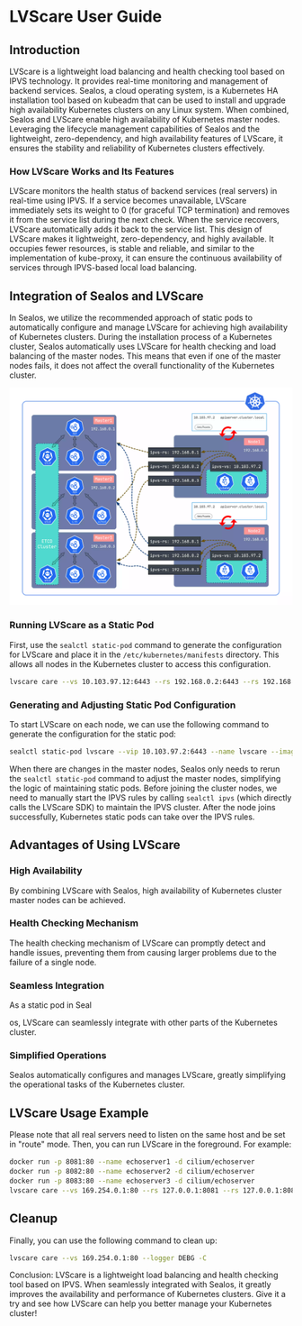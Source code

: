 # LVScare User Guide

## Introduction

LVScare is a lightweight load balancing and health checking tool based on IPVS technology. It provides real-time
monitoring and management of backend services. Sealos, a cloud operating system, is a Kubernetes HA installation tool
based on kubeadm that can be used to install and upgrade high availability Kubernetes clusters on any Linux system. When
combined, Sealos and LVScare enable high availability of Kubernetes master nodes. Leveraging the lifecycle management
capabilities of Sealos and the lightweight, zero-dependency, and high availability features of LVScare, it ensures the
stability and reliability of Kubernetes clusters effectively.

### How LVScare Works and Its Features

LVScare monitors the health status of backend services (real servers) in real-time using IPVS. If a service becomes
unavailable, LVScare immediately sets its weight to 0 (for graceful TCP termination) and removes it from the service
list during the next check. When the service recovers, LVScare automatically adds it back to the service list. This
design of LVScare makes it lightweight, zero-dependency, and highly available. It occupies fewer resources, is stable
and reliable, and similar to the implementation of kube-proxy, it can ensure the continuous availability of services
through IPVS-based local load balancing.

## Integration of Sealos and LVScare

In Sealos, we utilize the recommended approach of static pods to automatically configure and manage LVScare for
achieving high availability of Kubernetes clusters. During the installation process of a Kubernetes cluster, Sealos
automatically uses LVScare for health checking and load balancing of the master nodes. This means that even if one of
the master nodes fails, it does not affect the overall functionality of the Kubernetes cluster.

![](images/01.webp)

### Running LVScare as a Static Pod

First, use the `sealctl static-pod` command to generate the configuration for LVScare and place it in the
`/etc/kubernetes/manifests` directory. This allows all nodes in the Kubernetes cluster to access this configuration.

```bash
lvscare care --vs 10.103.97.12:6443 --rs 192.168.0.2:6443 --rs 192.168.0.3:6443 --rs 192.168.0.4:6443 --interval 5 --mode route
```

### Generating and Adjusting Static Pod Configuration

To start LVScare on each node, we can use the following command to generate the configuration for the static pod:

```bash
sealctl static-pod lvscare --vip 10.103.97.2:6443 --name lvscare --image lvscare:latest --masters 192.168.0.2:6443,192.168.0.3:6443 --print
```

When there are changes in the master nodes, Sealos only needs to rerun the `sealctl static-pod` command to adjust the
master nodes, simplifying the logic of maintaining static pods. Before joining the cluster nodes, we need to manually
start the IPVS rules by calling `sealctl ipvs` (which directly calls the LVScare SDK) to maintain the IPVS cluster.
After the node joins successfully, Kubernetes static pods can take over the IPVS rules.

## Advantages of Using LVScare

### High Availability

By combining LVScare with Sealos, high availability of Kubernetes cluster master nodes can be achieved.

### Health Checking Mechanism

The health checking mechanism of LVScare can promptly detect and handle issues, preventing them from causing larger
problems due to the failure of a single node.

### Seamless Integration

As a static pod in Seal

os, LVScare can seamlessly integrate with other parts of the Kubernetes cluster.

### Simplified Operations

Sealos automatically configures and manages LVScare, greatly simplifying the operational tasks of the Kubernetes
cluster.

## LVScare Usage Example

Please note that all real servers need to listen on the same host and be set in "route" mode. Then, you can run LVScare
in the foreground. For example:

```bash
docker run -p 8081:80 --name echoserver1 -d cilium/echoserver
docker run -p 8082:80 --name echoserver2 -d cilium/echoserver
docker run -p 8083:80 --name echoserver3 -d cilium/echoserver
lvscare care --vs 169.254.0.1:80 --rs 127.0.0.1:8081 --rs 127.0.0.1:8082 --rs 127.0.0.1:8083 --logger DEBG --health-schem http --health-path /
```

## Cleanup

Finally, you can use the following command to clean up:

```bash
lvscare care --vs 169.254.0.1:80 --logger DEBG -C
```

Conclusion: LVScare is a lightweight load balancing and health checking tool based on IPVS. When seamlessly integrated
with Sealos, it greatly improves the availability and performance of Kubernetes clusters. Give it a try and see how
LVScare can help you better manage your Kubernetes cluster!
